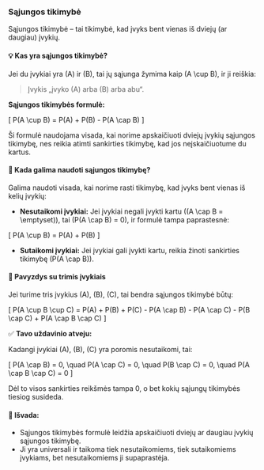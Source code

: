### Sąjungos tikimybė

Sąjungos tikimybė – tai tikimybė, kad įvyks bent vienas iš dviejų (ar daugiau) įvykių.

#### 💡 Kas yra sąjungos tikimybė?

Jei du įvykiai yra \(A\) ir \(B\), tai jų sąjunga žymima kaip \(A \cup B\), ir ji reiškia:

> Įvykis „įvyko \(A\) arba \(B\) arba abu“.

**Sąjungos tikimybės formulė:**

\[
P(A \cup B) = P(A) + P(B) - P(A \cap B)
\]

Ši formulė naudojama visada, kai norime apskaičiuoti dviejų įvykių sąjungos tikimybę, nes reikia atimti sankirties tikimybę, kad jos neįskaičiuotume du kartus.

#### 📌 Kada galima naudoti sąjungos tikimybę?

Galima naudoti visada, kai norime rasti tikimybę, kad įvyks bent vienas iš kelių įvykių:

- **Nesutaikomi įvykiai:** Jei įvykiai negali įvykti kartu (\(A \cap B = \emptyset\)), tai \(P(A \cap B) = 0\), ir formulė tampa paprastesnė:

\[
P(A \cup B) = P(A) + P(B)
\]

- **Sutaikomi įvykiai:** Jei įvykiai gali įvykti kartu, reikia žinoti sankirties tikimybę \(P(A \cap B)\).

#### 🧠 Pavyzdys su trimis įvykiais

Jei turime tris įvykius \(A\), \(B\), \(C\), tai bendra sąjungos tikimybė būtų:

\[
P(A \cup B \cup C) = P(A) + P(B) + P(C) - P(A \cap B) - P(A \cap C) - P(B \cap C) + P(A \cap B \cap C)
\]

✅ **Tavo uždavinio atveju:**

Kadangi įvykiai \(A\), \(B\), \(C\) yra poromis nesutaikomi, tai:

\[
P(A \cap B) = 0, \quad P(A \cap C) = 0, \quad P(B \cap C) = 0, \quad P(A \cap B \cap C) = 0
\]

Dėl to visos sankirties reikšmės tampa 0, o bet kokių sąjungų tikimybės tiesiog susideda.

#### 🎯 Išvada:

- Sąjungos tikimybės formulė leidžia apskaičiuoti dviejų ar daugiau įvykių sąjungos tikimybę.
- Ji yra universali ir taikoma tiek nesutaikomiems, tiek sutaikomiems įvykiams, bet nesutaikomiems ji supaprastėja.